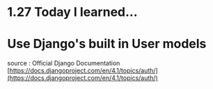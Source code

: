 # 1.27 Today I learned...

# Use Django's built in User models

source : Official Django Documentation [https://docs.djangoproject.com/en/4.1/topics/auth/](https://docs.djangoproject.com/en/4.1/topics/auth/)
